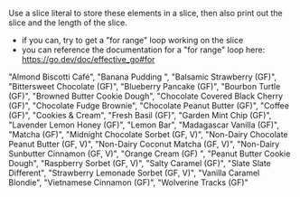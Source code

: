 Use a slice literal to store these elements in a slice, then also print out the slice and the
length of the slice.
- if you can, try to get a "for range" loop working on the slice
- you can reference the documentation for a "for range" loop here: https://go.dev/doc/effective_go#for

"Almond Biscotti Café", "Banana Pudding ", "Balsamic Strawberry (GF)", "Bittersweet
Chocolate (GF)", "Blueberry Pancake (GF)", "Bourbon Turtle (GF)", "Browned Butter
Cookie Dough", "Chocolate Covered Black Cherry (GF)", "Chocolate Fudge Brownie",
"Chocolate Peanut Butter (GF)", "Coffee (GF)", "Cookies & Cream", "Fresh Basil (GF)",
"Garden Mint Chip (GF)", "Lavender Lemon Honey (GF)", "Lemon Bar", "Madagascar
Vanilla (GF)", "Matcha (GF)", "Midnight Chocolate Sorbet (GF, V)", "Non-Dairy Chocolate
Peanut Butter (GF, V)", "Non-Dairy Coconut Matcha (GF, V)", "Non-Dairy Sunbutter
Cinnamon (GF, V)", "Orange Cream (GF) ", "Peanut Butter Cookie Dough", "Raspberry
Sorbet (GF, V)", "Salty Caramel (GF)", "Slate Slate Different", "Strawberry Lemonade
Sorbet (GF, V)", "Vanilla Caramel Blondie", "Vietnamese Cinnamon (GF)", "Wolverine
Tracks (GF)"
